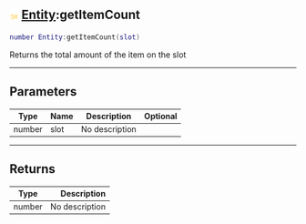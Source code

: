 ## ![shared](../../.gitbook/assets/shared.png) [Entity](https://iaswiki.rawr.dev/readme/entity):getItemCount

```lua
number Entity:getItemCount(slot)
```

Returns the total amount of the item on the slot

------
## Parameters

| Type   | Name | Description | Optional |
| ------ | ---- | ----------- | -------: |
| number | slot | No description |  |


------
## Returns

| Type   | Description |
| ------ | ----------: |
| number | No description |

